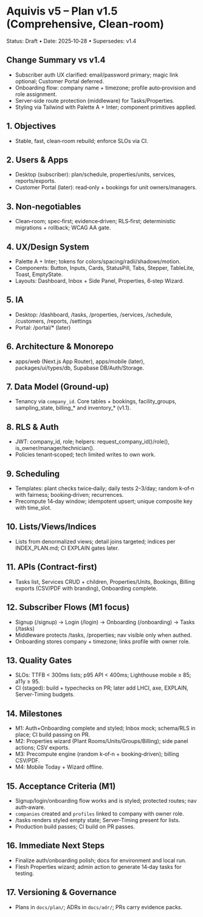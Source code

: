 # Aquivis v5 – Plan v1.5 (Comprehensive, Clean‑room)

Status: Draft • Date: 2025‑10‑28 • Supersedes: v1.4

## Change Summary vs v1.4
- Subscriber auth UX clarified: email/password primary; magic link optional; Customer Portal deferred.
- Onboarding flow: company name + timezone; profile auto‑provision and role assignment.
- Server‑side route protection (middleware) for Tasks/Properties.
- Styling via Tailwind with Palette A + Inter; component primitives applied.

## 1. Objectives
- Stable, fast, clean‑room rebuild; enforce SLOs via CI.

## 2. Users & Apps
- Desktop (subscriber): plan/schedule, properties/units, services, reports/exports.
- Customer Portal (later): read‑only + bookings for unit owners/managers.

## 3. Non‑negotiables
- Clean‑room; spec‑first; evidence‑driven; RLS‑first; deterministic migrations + rollback; WCAG AA gate.

## 4. UX/Design System
- Palette A + Inter; tokens for colors/spacing/radii/shadows/motion.
- Components: Button, Inputs, Cards, StatusPill, Tabs, Stepper, TableLite, Toast, EmptyState.
- Layouts: Dashboard, Inbox + Side Panel, Properties, 6‑step Wizard.

## 5. IA
- Desktop: /dashboard, /tasks, /properties, /services, /schedule, /customers, /reports, /settings
- Portal: /portal/* (later)

## 6. Architecture & Monorepo
- apps/web (Next.js App Router), apps/mobile (later), packages/ui/types/db, Supabase DB/Auth/Storage.

## 7. Data Model (Ground‑up)
- Tenancy via `company_id`. Core tables + bookings, facility_groups, sampling_state, billing_* and inventory_* (v1.1).

## 8. RLS & Auth
- JWT: company_id, role; helpers: request_company_id()/role(), is_owner/manager/technician().
- Policies tenant‑scoped; tech limited writes to own work.

## 9. Scheduling
- Templates: plant checks twice‑daily; daily tests 2–3/day; random k‑of‑n with fairness; booking‑driven; recurrences.
- Precompute 14‑day window; idempotent upsert; unique composite key with time_slot.

## 10. Lists/Views/Indices
- Lists from denormalized views; detail joins targeted; indices per INDEX_PLAN.md; CI EXPLAIN gates later.

## 11. APIs (Contract‑first)
- Tasks list, Services CRUD + children, Properties/Units, Bookings, Billing exports (CSV/PDF with branding), Onboarding complete.

## 12. Subscriber Flows (M1 focus)
- Signup (/signup) → Login (/login) → Onboarding (/onboarding) → Tasks (/tasks)
- Middleware protects /tasks, /properties; nav visible only when authed.
- Onboarding stores company + timezone; links profile with owner role.

## 13. Quality Gates
- SLOs: TTFB < 300ms lists; p95 API < 400ms; Lighthouse mobile ≥ 85; a11y ≥ 95.
- CI (staged): build + typechecks on PR; later add LHCI, axe, EXPLAIN, Server‑Timing budgets.

## 14. Milestones
- M1: Auth+Onboarding complete and styled; Inbox mock; schema/RLS in place; CI build passing on PR.
- M2: Properties wizard (Plant Rooms/Units/Groups/Billing); side panel actions; CSV exports.
- M3: Precompute engine (random k‑of‑n + booking‑driven); billing CSV/PDF.
- M4: Mobile Today + Wizard offline.

## 15. Acceptance Criteria (M1)
- Signup/login/onboarding flow works and is styled; protected routes; nav auth‑aware.
- `companies` created and `profiles` linked to company with owner role.
- /tasks renders styled empty state; Server‑Timing present for lists.
- Production build passes; CI build on PR passes.

## 16. Immediate Next Steps
- Finalize auth/onboarding polish; docs for environment and local run.
- Flesh Properties wizard; admin action to generate 14‑day tasks for testing.

## 17. Versioning & Governance
- Plans in `docs/plan/`; ADRs in `docs/adr/`; PRs carry evidence packs.
